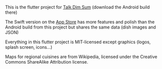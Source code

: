 This is the flutter project for [Talk Dim Sum](http://talkdimsum.com) (download the Android build there)

The Swift version on the [App Store](https://apps.apple.com/us/app/talk-dim-sum/id953929066) has more features and polish than the Android build from this project but shares the same data (dish images and JSON)

Everything in this flutter project is MIT-licensed except graphics (logos, splash screen, icons...)

Maps for regional cuisines are from Wikipedia, licensed under the Creative Commons ShareAlike Attribution license.

